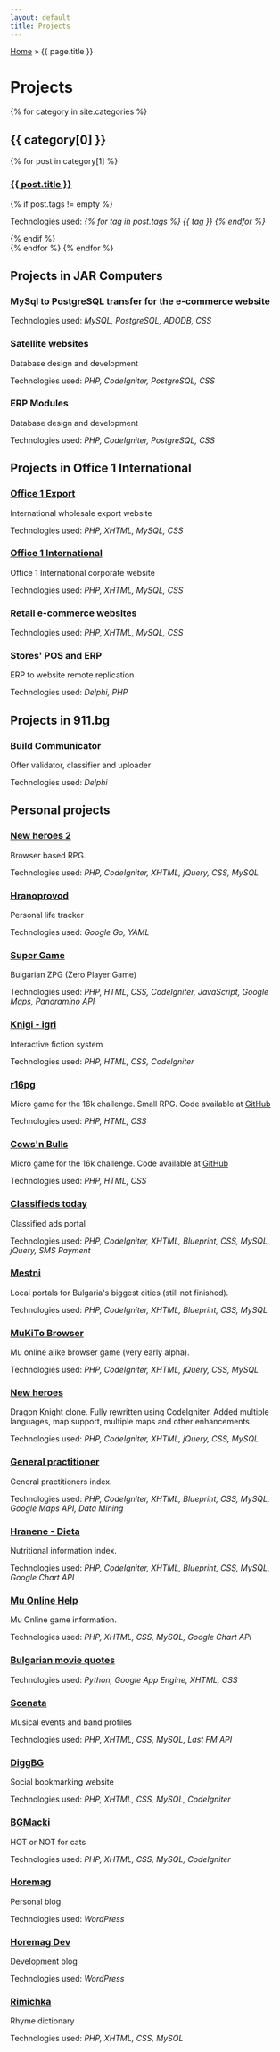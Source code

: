```yaml
---
layout: default
title: Projects
---
```


<nav itemprop="breadcrumb">
  <a href="/">Home</a> &raquo;
  {{ page.title }}
</nav>

<h1>Projects</h1>
{% for category in site.categories %}
<h2 id="{{ category[0] }}-ref">{{ category[0] }}</h2>
{% for post in category[1] %}
  <div class="bb">
    <h3><a href="{{ post.url }}">{{ post.title }}</a></h3>
{% if post.tags != empty %}<p class="tech">Technologies used: <em>{% for tag in post.tags %} <span class="tag" rel="tag">{{ tag }}</span> {% endfor %}</em></p>{% endif %}
  </div>
{% endfor %}
{% endfor %}




  <h2 id="jarcomputers">Projects in JAR Computers</h2>
  <div>
    <h3>MySql to PostgreSQL transfer for the e-commerce website</h3>
    <p class="tech">Technologies used: <em>MySQL, PostgreSQL, ADODB, CSS</em></p>
  </div>
  <div>
    <h3>Satellite websites</h3>
    <p>Database design and development</p>
    <p class="tech">Technologies used: <em>PHP, CodeIgniter, PostgreSQL, CSS</em></p>
  </div>
  <div>
    <h3>ERP Modules</h3>
    <p>Database design and development</p>    
    <p class="tech">Technologies used: <em>PHP, CodeIgniter, PostgreSQL, CSS</em></p>
  </div>

  <h2 id="office1">Projects in Office 1 International</h2>
  <div>
    <h3><a href="http://office1export.com">Office 1 Export</a></h3>
    <p>International wholesale export website</p>
    <p class="tech">Technologies used: <em>PHP, XHTML, MySQL, CSS</em></p>
  </div>
  <div>
    <h3><a href="http://office1international.com">Office 1 International</a></h3>
    <p>Office 1 International corporate website</p>
    <p class="tech">Technologies used: <em>PHP, XHTML, MySQL, CSS</em></p>
  </div>
  <div>
    <h3>Retail e-commerce websites</h3>
    <p class="tech">Technologies used: <em>PHP, XHTML, MySQL, CSS</em></p>
  </div>
  <div>
    <h3>Stores' POS and ERP</h3>
    <p>ERP to website remote replication</p>
    <p class="tech">Technologies used: <em>Delphi, PHP</em></p>
  </div>

  <h2 id="911">Projects in 911.bg</h2>
  <div>
    <h3>Build Communicator</h3>
    <p>Offer validator, classifier and uploader</p>
    <p class="tech">Technologies used: <em>Delphi</em></p>
  </div>

  <h2>Personal projects</h2>
  <div>
    <h3><a href="https://github.com/aquilax/novigeroi2">New heroes 2</a></h3>
    <p>Browser based RPG.</p>
    <p class="tech">Technologies used: <em>PHP, CodeIgniter, XHTML, jQuery, CSS, MySQL</em></p>
  </div>

  <div>
    <h3><a href="https://github.com/aquilax/hranoprovod-go">Hranoprovod</a></h3>
    <p>Personal life tracker</p>
    <p class="tech">Technologies used: <em>Google Go, YAML</em></p>
  </div>
  
  <div>
    <h3><a href="http://super.igrii.com/">Super Game</a></h3>
    <p>Bulgarian ZPG (Zero Player Game)</p>
    <p class="tech">Technologies used: <em>PHP, HTML, CSS, CodeIgniter, JavaScript, Google Maps, Panoramino API</em></p>
  </div>
  <div>
    <h3><a href="http://knigi.igrii.com/">Knigi - igri</a></h3>
    <p>Interactive fiction system</p>
    <p class="tech">Technologies used: <em>PHP, HTML, CSS, CodeIgniter</em></p>
  </div>
  <div>
    <h3><a href="http://posterfans.com/game/rp16g.php">r16pg</a></h3>
    <p>Micro game for the 16k challenge. Small RPG. Code available at <a href="https://github.com/aquilax/rp16g">GitHub</a></p>
    <p class="tech">Technologies used: <em>PHP, HTML, CSS</em></p>
  </div>
  <div>
    <h3><a href="http://posterfans.com/game/">Cows'n Bulls</a></h3>
    <p>Micro game for the 16k challenge. Code available at <a href="https://github.com/aquilax/cowsNBulls">GitHub</a></p>
    <p class="tech">Technologies used: <em>PHP, HTML, CSS</em></p>
  </div>
  <div>
    <h3><a href="http://obiavidnes.com">Classifieds today</a></h3>
    <p>Classified ads portal</p>
    <p class="tech">Technologies used: <em>PHP, CodeIgniter, XHTML, Blueprint, CSS, MySQL, jQuery, SMS Payment</em></p>
  </div>
  <div>
    <h3><a href="http://mestni.com">Mestni</a></h3>
    <p>Local portals for Bulgaria's biggest cities (still not finished).</p>
    <p class="tech">Technologies used: <em>PHP, CodeIgniter, XHTML, Blueprint, CSS, MySQL</em></p>
  </div>
  <div>
    <h3><a href="http://code.google.com/p/mukitobrowser/">MuKiTo Browser</a></h3>
    <p>Mu online alike browser game (very early alpha).</p>
    <p class="tech">Technologies used: <em>PHP, CodeIgniter, XHTML, jQuery, CSS, MySQL</em></p>
  </div>
  <div>
    <h3><a href="http://novigeroi.com">New heroes</a></h3>
    <p>Dragon Knight clone. Fully rewritten using CodeIgniter. Added multiple languages, map support, multiple maps and other enhancements.</p>
    <p class="tech">Technologies used: <em>PHP, CodeIgniter, XHTML, jQuery, CSS, MySQL</em></p>
  </div>
  <div>
    <h3><a href="http://lichen-lekar.com">General practitioner</a></h3>
    <p>General practitioners index.</p>
    <p class="tech">Technologies used: <em>PHP, CodeIgniter, XHTML, Blueprint, CSS, MySQL, Google Maps API, Data Mining</em></p>
  </div>
  <div>
    <h3><a href="http://hranenedieta.com">Hranene - Dieta</a></h3>
    <p>Nutritional information index.</p>
    <p class="tech">Technologies used: <em>PHP, CodeIgniter, XHTML, Blueprint, CSS, MySQL, Google Chart API</em></p>
  </div>
  <div>
    <h3><a href="http://muonlinehelp.com">Mu Online Help</a></h3>
    <p>Mu Online game information.</p>
    <p class="tech">Technologies used: <em>PHP, XHTML, CSS, MySQL, Google Chart API</em></p>
  </div>
  <div>
    <h3><a href="http://citatnik.appspot.com">Bulgarian movie quotes</a></h3>
    <p class="tech">Technologies used: <em>Python, Google App Engine, XHTML, CSS</em></p>
  </div>
  <div>
    <h3><a href="http://scenata.com">Scenata</a></h3>
    <p>Musical events and band profiles</p>
    <p class="tech">Technologies used: <em>PHP, XHTML, CSS, MySQL, Last FM API</em></p>
  </div>
  <div>
    <h3><a href="http://diggbg.com">DiggBG</a></h3>
    <p>Social bookmarking website</p>
    <p class="tech">Technologies used: <em>PHP, XHTML, CSS, MySQL, CodeIgniter</em></p>
  </div>
  <div>
    <h3><a href="http://bgmacki.com">BGMacki</a></h3>
    <p>HOT or NOT for cats</p>
    <p class="tech">Technologies used: <em>PHP, XHTML, CSS, MySQL, CodeIgniter</em></p>
  </div>
  <div>
    <h3><a href="http://blog.horemag.net">Horemag</a></h3>
    <p>Personal blog</p>
    <p class="tech">Technologies used: <em>WordPress</em></p>
  </div>
  <div>
    <h3><a href="http://dev.horemag.net">Horemag Dev</a></h3>
    <p>Development blog</p>
    <p class="tech">Technologies used: <em>WordPress</em></p>
  </div>
  <div>
    <h3><a href="http://rimichka.com">Rimichka</a></h3>
    <p>Rhyme dictionary</p>
    <p class="tech">Technologies used: <em>PHP, XHTML, CSS, MySQL</em></p>
  </div>
